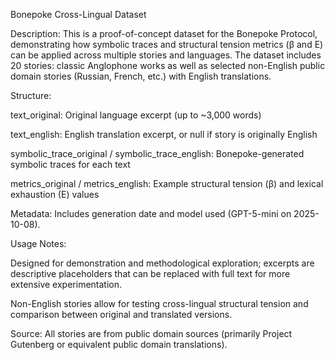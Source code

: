 Bonepoke Cross-Lingual Dataset

Description:
This is a proof-of-concept dataset for the Bonepoke Protocol, demonstrating how symbolic traces and structural tension metrics (β and E) can be applied across multiple stories and languages. The dataset includes 20 stories: classic Anglophone works as well as selected non-English public domain stories (Russian, French, etc.) with English translations.

Structure:

text_original: Original language excerpt (up to ~3,000 words)

text_english: English translation excerpt, or null if story is originally English

symbolic_trace_original / symbolic_trace_english: Bonepoke-generated symbolic traces for each text

metrics_original / metrics_english: Example structural tension (β) and lexical exhaustion (E) values

Metadata:
Includes generation date and model used (GPT-5-mini on 2025-10-08).

Usage Notes:

Designed for demonstration and methodological exploration; excerpts are descriptive placeholders that can be replaced with full text for more extensive experimentation.

Non-English stories allow for testing cross-lingual structural tension and comparison between original and translated versions.

Source:
All stories are from public domain sources (primarily Project Gutenberg or equivalent public domain translations).

